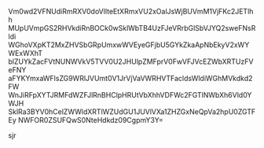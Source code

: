 Vm0wd2VFNUdiRmRXV0doVllteEtXRmxVU2xOalJsWjBUVmM1VjFKc2JETlhh
MUpUVmpGS2RHVkdiRnBOCk0wSklWbTB4UzFJeVRrbGlSbVJYQ2sweFNsRldi
WGhoVXpKT2MxZHVSbGRpUmxwWVEyeGFjbU5GYkZkaApNbEkyV2xWYWExWXhT
blZUYkZacFVtNUNWVkV5TVV0U2JHUlpZMFprV0FwVFJVcEZWbXRTUzFVeFNY
aFYKYmxaWFlsZG9WRlJVUmt0V1JrVjVaVWRHVTFacldsWldiWGhMVkdkd2FW
WnJiRFpXYTJRMFdWZFJlRnBHClpHRUtVbXhhVDFWc2FGTlNWbXh6Vld0YWJH
SklRa3BYV0hCelZWWldXRTlWZUdGU1JUVlVXa1ZHZGxNeQpVa2hpU0ZGTFEy
NWFOR0ZSUFQwS0NteHdkdz09CgpmY3Y=

sjr